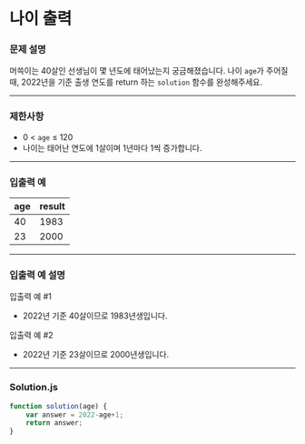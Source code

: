 # 나이 출력

### **문제 설명**

머쓱이는 40살인 선생님이 몇 년도에 태어났는지 궁금해졌습니다. 나이 `age`가 주어질 때, 2022년을 기준 출생 연도를 return 하는 `solution` 함수를 완성해주세요.

---

### **제한사항**

- 0 < `age` ≤ 120
- 나이는 태어난 연도에 1살이며 1년마다 1씩 증가합니다.

---

### **입출력 예**

|age|result|
|---|------|
|40|1983|
|23|2000|

---

### **입출력 예 설명**

입출력 예 #1

- 2022년 기준 40살이므로 1983년생입니다.

입출력 예 #2

- 2022년 기준 23살이므로 2000년생입니다.

---

### **Solution.js**

```javascript
function solution(age) {
    var answer = 2022-age+1;
    return answer;
}
```
